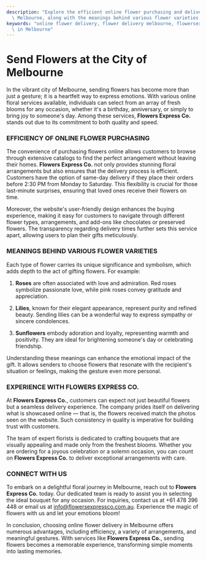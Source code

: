 ```yaml
---
description: "Explore the efficient online flower purchasing and delivery options available in\
  \ Melbourne, along with the meanings behind various flower varieties."
keywords: "online flower delivery, flower delivery melbourne, flowersexpressco, Send Fresh Flowers\
  \ in Melbourne"
---
```

# Send Flowers at the City of Melbourne

In the vibrant city of Melbourne, sending flowers has become more than just a gesture; it is a heartfelt way to express emotions. With various online floral services available, individuals can select from an array of fresh blooms for any occasion, whether it's a birthday, anniversary, or simply to bring joy to someone's day. Among these services, **Flowers Express Co.** stands out due to its commitment to both quality and speed.

### EFFICIENCY OF ONLINE FLOWER PURCHASING

The convenience of purchasing flowers online allows customers to browse through extensive catalogs to find the perfect arrangement without leaving their homes. **Flowers Express Co.** not only provides stunning floral arrangements but also ensures that the delivery process is efficient. Customers have the option of same-day delivery if they place their orders before 2:30 PM from Monday to Saturday. This flexibility is crucial for those last-minute surprises, ensuring that loved ones receive their flowers on time.

Moreover, the website's user-friendly design enhances the buying experience, making it easy for customers to navigate through different flower types, arrangements, and add-ons like chocolates or preserved flowers. The transparency regarding delivery times further sets this service apart, allowing users to plan their gifts meticulously.

### MEANINGS BEHIND VARIOUS FLOWER VARIETIES

Each type of flower carries its unique significance and symbolism, which adds depth to the act of gifting flowers. For example:

1. **Roses** are often associated with love and admiration. Red roses symbolize passionate love, while pink roses convey gratitude and appreciation. 
   
2. **Lilies**, known for their elegant appearance, represent purity and refined beauty. Sending lilies can be a wonderful way to express sympathy or sincere condolences.

3. **Sunflowers** embody adoration and loyalty, representing warmth and positivity. They are ideal for brightening someone's day or celebrating friendship.

Understanding these meanings can enhance the emotional impact of the gift. It allows senders to choose flowers that resonate with the recipient's situation or feelings, making the gesture even more personal.

### EXPERIENCE WITH FLOWERS EXPRESS CO.

At **Flowers Express Co.**, customers can expect not just beautiful flowers but a seamless delivery experience. The company prides itself on delivering what is showcased online — that is, the flowers received match the photos seen on the website. Such consistency in quality is imperative for building trust with customers. 

The team of expert florists is dedicated to crafting bouquets that are visually appealing and made only from the freshest blooms. Whether you are ordering for a joyous celebration or a solemn occasion, you can count on **Flowers Express Co.** to deliver exceptional arrangements with care.

### CONNECT WITH US

To embark on a delightful floral journey in Melbourne, reach out to **Flowers Express Co.** today. Our dedicated team is ready to assist you in selecting the ideal bouquet for any occasion. For inquiries, contact us at +61 478 396 448 or email us at info@flowersexpressco.com.au. Experience the magic of flowers with us and let your emotions bloom! 

In conclusion, choosing online flower delivery in Melbourne offers numerous advantages, including efficiency, a variety of arrangements, and meaningful gestures. With services like **Flowers Express Co.**, sending flowers becomes a memorable experience, transforming simple moments into lasting memories.
